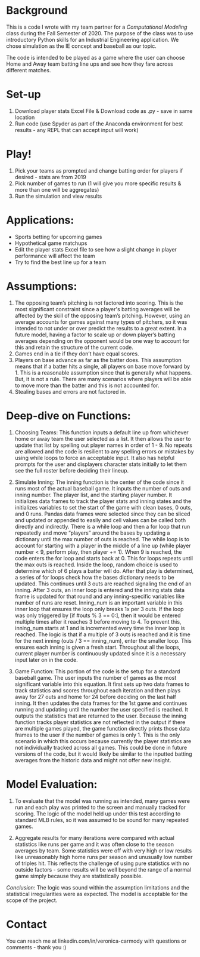 # Background 
This is a code I wrote with my team partner for a *Computational Modeling* class during the Fall Semester of 2020. The purpose of the class was to use introductory Python skills for an Industrial Engineering application. We chose simulation as the IE concept and baseball as our topic. 

The code is intended to be played as a game where the user can choose Home and Away team batting line ups and see how they fare across different matches.  

# Set-up  
1. Download player stats Excel File & Download code as .py - save in same location 
2. Run code (use Spyder as part of the Anaconda environment for best results - any REPL that can accept input will work)

# Play! 
1. Pick your teams as prompted and change batting order for players if desired - stats are from 2019 
2. Pick number of games to run (1 will give you more specific results & more than one will be aggregates)
3. Run the simulation and view results

# Applications:  
- Sports betting for upcoming games 
- Hypothetical game matchups
- Edit the player stats Excel file to see how a slight change in player performance will affect the team
- Try to find the best line up for a team

# Assumptions: 
1. The opposing team’s pitching is not factored into scoring. This is the most significant constraint since a player's batting averages will be affected by the skill of the opposing team’s pitching. 
However, using an average accounts for games against many types of pitchers, so it was intended to not under or over predict the results to a great extent. In a future model, having a factor to scale up or down player’s batting averages depending on the opponent would be one way to account for this and retain the structure of the current code. 
2. Games end in a tie if they don’t have equal scores. 
3. Players on base advance as far as the batter does. This assumption means that if a batter hits a single, all players on base move forward by 1. This is a reasonable assumption since that is generally what happens. But, it is not a rule. There are many scenarios where players will be able to move more than the batter and this is not accounted for. 
4. Stealing bases and errors are not factored in. 

# Deep-dive on Functions: 
1. Choosing Teams: This function inputs a default line up from whichever home or away team the user selected as a list. It then allows the user to update that list by spelling out player names in order of 1 - 9. No repeats are allowed and the code is resilient to any spelling errors or mistakes by using while loops to force an acceptable input. It also has helpful prompts for the user and displayers character stats initially to let them see the full roster before deciding their lineup. 

2. Simulate Inning: The inning function is the center of the code since it runs most of the actual baseball game. It inputs the number of outs and inning number. The player list, and the starting player number. It initializes data frames to track the player stats and inning states and the initializes variables to set the start of the game with clean bases, 0 outs, and 0 runs. Pandas data frames were selected since they can be sliced and updated or appended to easily and cell values can be called both directly and indirectly. There is a while loop and then a for loop that run repeatedly and move “players” around the bases by updating a dictionary until the max number of outs is reached. The while loop is to account for starting with a player in the middle of a line up (while player number < 9, perform play, then player += 1). When 9 is reached, the code enters the for loop and starts back at 0. This for loops repeats until the max outs is reached. Inside the loop, random choice is used to determine which of 6 plays a batter will do. After that play is determined, a series of for loops check how the bases dictionary needs to be updated. This continues until 3 outs are reached signaling the end of an inning. After 3 outs, an inner loop is entered and the inning stats data frame is updated for that round and any inning-specific variables like number of runs are reset. Inning_num is an important variable in this inner loop that ensures the loop only breaks 1x per 3 outs. If the loop was only triggered by [if #outs % 3 == 0:], then it would be entered multiple times after it reaches 3 before moving to 4. To prevent this, inning_num starts at 1 and is incremented every time the inner loop is reached. The logic is that if a multiple of 3 outs is reached and it is time for the next inning (outs / 3 == inning_num), enter the smaller loop. This ensures each inning is given a fresh start. Throughout all the loops, current player number is continuously updated since it is a necessary input later on in the code. 

3. Game Function: This portion of the code is the setup for a standard baseball game. The user inputs the number of games as the most significant variable into this equation. It first sets up two data frames to track statistics and scores throughout each iteration and then plays away for 27 outs and home for 24 before deciding on the last half inning. It then updates the data frames for the 1st game and continues running and updating until the number the user specified is reached. It outputs the statistics that are returned to the user. 
Because the inning function tracks player statistics are not reflected in the output if there are multiple games played, the game function directly prints those data frames to the user if the number of games is only 1. This is the only scenario in which this occurs because currently the player statistics are not individually tracked across all games. This could be done in future versions of the code, but it would likely be similar to the inputted batting averages from the historic data and might not offer new insight. 

# Model Evaluation: 
1. To evaluate that the model was running as intended, many games were run and each play was printed to the screen and manually tracked for scoring. The logic of the model held up under this test according to standard MLB rules, so it was assumed to be sound for many repeated games. 

2. Aggregate results for many iterations were compared with actual statistics like runs per game and it was often close to the season averages by team. Some statistics were off with very high or low results like unreasonably high home runs per season and unusually low number of triples hit. This reflects the challenge of using pure statistics with no outside factors - some results will be well beyond the range of a normal game simply because they are statistically possible.

_Conclusion_: The logic was sound within the assumption limitations and the statistical irregularities were as expected. The model is acceptable for the scope of the project.

# Contact 
You can reach me at linkedin.com/in/veronica-carmody with questions or comments - thank you :) 
